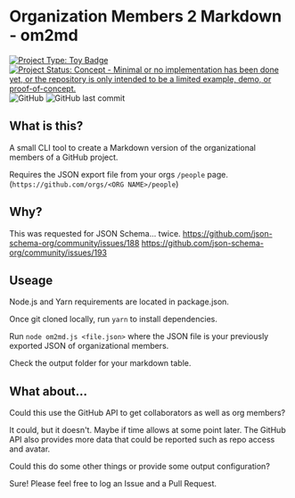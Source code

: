 # Organization Members 2 Markdown - om2md
[![Project Type: Toy Badge](https://img.shields.io/badge/project%20type-toy-blue)](https://project-types.github.io/#toy)
[![Project Status: Concept - Minimal or no implementation has been done yet, or the repository is only intended to be a limited example, demo, or proof-of-concept.](https://www.repostatus.org/badges/latest/concept.svg)](https://www.repostatus.org/#concept)
![GitHub](https://img.shields.io/github/license/relequestual/om2md)
![GitHub last commit](https://img.shields.io/github/last-commit/relequestual/om2md)

## What is this?
A small CLI tool to create a Markdown version of the organizational members of a GitHub project.

Requires the JSON export file from your orgs `/people` page.
(`https://github.com/orgs/<ORG NAME>/people`)

## Why?

This was requested for JSON Schema... twice.
https://github.com/json-schema-org/community/issues/188
https://github.com/json-schema-org/community/issues/193

## Useage

Node.js and Yarn requirements are located in package.json.

Once git cloned locally, run `yarn` to install dependencies.

Run `node om2md.js <file.json>` where the JSON file is your previously exported JSON of organizational members.

Check the output folder for your markdown table.

## What about...

Could this use the GitHub API to get collaborators as well as org members?

It could, but it doesn't. Maybe if time allows at some point later.
The GitHub API also provides more data that could be reported such as repo access and avatar.

Could this do some other things or provide some output configuration?

Sure! Please feel free to log an Issue and a Pull Request.
